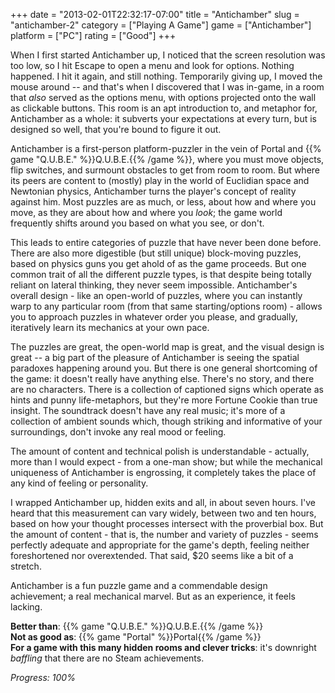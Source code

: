 +++
date = "2013-02-01T22:32:17-07:00"
title = "Antichamber"
slug = "antichamber-2"
category = ["Playing A Game"]
game = ["Antichamber"]
platform = ["PC"]
rating = ["Good"]
+++

When I first started Antichamber up, I noticed that the screen resolution was too low, so I hit Escape to open a menu and look for options.  Nothing happened.  I hit it again, and still nothing.  Temporarily giving up, I moved the mouse around -- and that's when I discovered that I was in-game, in a room that <i>also</i> served as the options menu, with options projected onto the wall as clickable buttons.  This room is an apt introduction to, and metaphor for, Antichamber as a whole: it subverts your expectations at every turn, but is designed so well, that you're bound to figure it out.

Antichamber is a first-person platform-puzzler in the vein of Portal and {{% game "Q.U.B.E." %}}Q.U.B.E.{{% /game %}}, where you must move objects, flip switches, and surmount obstacles to get from room to room.  But where its peers are content to (mostly) play in the world of Euclidian space and Newtonian physics, Antichamber turns the player's concept of reality against him.  Most puzzles are as much, or less, about how and where you move, as they are about how and where you <i>look</i>; the game world frequently shifts around you based on what you see, or don't.

This leads to entire categories of puzzle that have never been done before.  There are also more digestible (but still unique) block-moving puzzles, based on physics guns you get ahold of as the game proceeds.  But one common trait of all the different puzzle types, is that despite being totally reliant on lateral thinking, they never seem impossible.  Antichamber's overall design - like an open-world of puzzles, where you can instantly warp to any particular room (from that same starting/options room) - allows you to approach puzzles in whatever order you please, and gradually, iteratively learn its mechanics at your own pace.

The puzzles are great, the open-world map is great, and the visual design is great -- a big part of the pleasure of Antichamber is seeing the spatial paradoxes happening around you.  But there is one general shortcoming of the game: it doesn't really have anything else.  There's no story, and there are no characters.  There is a collection of captioned signs which operate as hints and punny life-metaphors, but they're more Fortune Cookie than true insight.  The soundtrack doesn't have any real music; it's more of a collection of ambient sounds which, though striking and informative of your surroundings, don't invoke any real mood or feeling.

The amount of content and technical polish is understandable - actually, more than I would expect - from a one-man show; but while the mechanical uniqueness of Antichamber is engrossing, it completely takes the place of any kind of feeling or personality.

I wrapped Antichamber up, hidden exits and all, in about seven hours.  I've heard that this measurement can vary widely, between two and ten hours, based on how your thought processes intersect with the proverbial box.  But the amount of content - that is, the number and variety of puzzles - seems perfectly adequate and appropriate for the game's depth, feeling neither foreshortened nor overextended.  That said, $20 seems like a bit of a stretch.

Antichamber is a fun puzzle game and a commendable design achievement; a real mechanical marvel.  But as an experience, it feels lacking.

<b>Better than</b>: {{% game "Q.U.B.E." %}}Q.U.B.E.{{% /game %}}  
<b>Not as good as</b>: {{% game "Portal" %}}Portal{{% /game %}}  
<b>For a game with this many hidden rooms and clever tricks</b>: it's downright <i>baffling</i> that there are no Steam achievements.

<i>Progress: 100%</i>